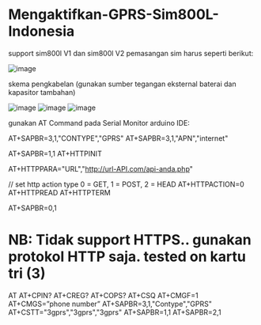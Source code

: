 # Mengaktifkan-GPRS-Sim800L-Indonesia
support sim800l V1 dan sim800l V2
pemasangan sim harus seperti berikut:

![image](https://user-images.githubusercontent.com/83158809/147747798-1d0c9b90-28c2-4ad1-b836-2ac97f0a1b0e.png)

skema pengkabelan (gunakan sumber tegangan eksternal baterai dan kapasitor tambahan)

![image](https://user-images.githubusercontent.com/83158809/147747862-718e2ea2-6c40-4813-b76f-28f66ae979a2.png)
![image](https://user-images.githubusercontent.com/83158809/147748048-f9d19a72-1cb8-4b6e-9243-14da14aedf53.png)
![image](https://user-images.githubusercontent.com/83158809/147748088-9ce74c4b-4f6c-4cb3-be08-165b85b57256.png)


gunakan AT Command pada Serial Monitor arduino IDE:

AT+SAPBR=3,1,"CONTYPE","GPRS"
AT+SAPBR=3,1,"APN","internet"

AT+SAPBR=1,1
AT+HTTPINIT

AT+HTTPPARA="URL","http://url-API.com/api-anda.php"

// set http action type 0 = GET, 1 = POST, 2 = HEAD
AT+HTTPACTION=0
AT+HTTPREAD
AT+HTTPTERM

AT+SAPBR=0,1

NB: Tidak support HTTPS.. gunakan protokol HTTP saja. tested on kartu tri (3)
==============================================================================================
AT
AT+CPIN?
AT+CREG?
AT+COPS?
AT+CSQ
AT+CMGF=1
AT+CMGS=”phone number”
AT+SAPBR=3,1,"Contype","GPRS" 
AT+CSTT="3gprs","3gprs","3gprs"
AT+SAPBR=1,1 
AT+SAPBR=2,1
